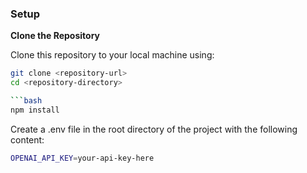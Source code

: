 ### Setup
**Clone the Repository**

   Clone this repository to your local machine using:

   ```bash
   git clone <repository-url>
   cd <repository-directory>
 
  ```bash
  npm install
  ```


Create a .env file in the root directory of the project with the following content:
```bash
OPENAI_API_KEY=your-api-key-here
```



